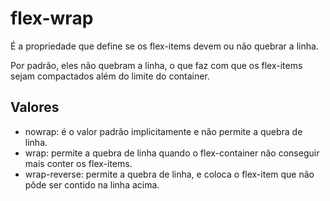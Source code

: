 # flex-wrap

É a propriedade que define se os flex-items devem ou não quebrar a linha.

Por padrão, eles não quebram a linha, o que faz com que os flex-items sejam compactados além do limite do container.

## Valores

- nowrap: é o valor padrão implicitamente e não permite a quebra de linha.
- wrap: permite a quebra de linha quando o flex-container não conseguir mais conter os flex-items.
- wrap-reverse: permite a quebra de linha, e coloca o flex-item que não pôde ser contido na linha acima.